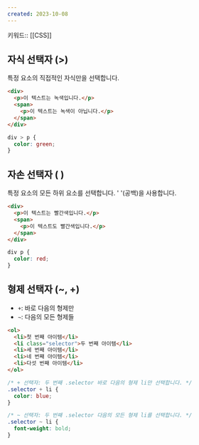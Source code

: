 ```yaml
---
created: 2023-10-08
---
```

키워드:: [[CSS]]

## 자식 선택자 (>)

특정 요소의 직접적인 자식만을 선택합니다.

```html
<div>
  <p>이 텍스트는 녹색입니다.</p>
  <span>
    <p>이 텍스트는 녹색이 아닙니다.</p>
  </span>
</div>
```

```css
div > p {
  color: green;
}
```

## 자손 선택자 ( )

특정 요소의 모든 하위 요소를 선택합니다. ' '(공백)을 사용합니다.

```html
<div>
  <p>이 텍스트는 빨간색입니다.</p>
  <span>
    <p>이 텍스트도 빨간색입니다.</p>
  </span>
</div>
```

```css
div p {
  color: red;
}
```

## 형제 선택자 (~, +)

- `+`: 바로 다음의 형제만
- `~`: 다음의 모든 형제들

```html
<ol>
  <li>첫 번째 아이템</li>
  <li class="selector">두 번째 아이템</li>
  <li>세 번째 아이템</li>
  <li>네 번째 아이템</li>
  <li>다섯 번째 아이템</li>
</ol>
```

```css
/* + 선택자: 두 번째 .selector 바로 다음의 형제 li만 선택합니다. */
.selector + li {
  color: blue;
}

/* ~ 선택자: 두 번째 .selector 다음의 모든 형제 li를 선택합니다. */
.selector ~ li {
  font-weight: bold;
}
```